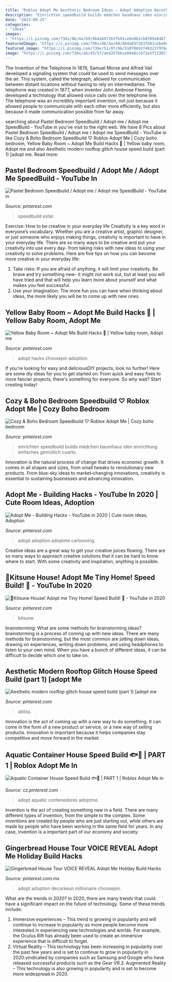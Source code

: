 ```yaml
---
title: "Roblox Adopt Me Aesthetic Bedroom Ideas - Adopt Adoption Decorkeun Millionaire Choosepin"
description: "Einrichten speedbuild builds mädchen baumhaus iden einrichtung einfaches gemütlich cuarto"
date: "2023-09-25"
categories:
- "ideas"
images:
- "https://i.pinimg.com/736x/8b/4a/69/8b4a697263fb91cebe062cb8399a8487.jpg"
featuredImage: "https://i.pinimg.com/736x/8b/4a/69/8b4a697263fb91cebe062cb8399a8487.jpg"
featured_image: "https://i.pinimg.com/736x/51/0f/06/510f06927483237976dfc5bc6234ca97.jpg"
image: "https://i.pinimg.com/736x/ab/43/57/ab43576bce04a8ccb71e5f133073082f.jpg"
---
```



The Invention of the Telephone
In 1876, Samuel Morse and Alfred Vail developed a signaling system that could be used to send messages over the air. This system, called the telegraph, allowed for communication between distant locations without having to rely on intermediaries. The telephone was created in 1877, when inventor John Ambrose Fleming developed a technology that allowed voice calls over the telephone line. The telephone was an incredibly important invention, not just because it allowed people to communicate with each other more efficiently, but also because it made communication possible from far away.

	

		
searching about Pastel Bedroom Speedbuild / Adopt me / Adopt me SpeedBuild - YouTube in you've visit to the right web. We have 8 Pics about Pastel Bedroom Speedbuild / Adopt me / Adopt me SpeedBuild - YouTube in like Cozy &amp; Boho Bedroom Speedbuild ♡ Roblox Adopt Me | Cozy boho bedroom, Yellow Baby Room ~ Adopt Me Build Hacks 🍼 | Yellow baby room, Adopt me and also Aesthetic modern rooftop glitch house speed build (part 1) [adopt me. Read more:
		
    
## Pastel Bedroom Speedbuild / Adopt Me / Adopt Me SpeedBuild - YouTube In

<img loading=lazy src="https://i.pinimg.com/736x/f9/e4/c4/f9e4c43a32b8ae4678b97254111d9e5e.jpg" onerror="this.onerror=null;this.src='https://tse2.mm.bing.net/th?id=OIP.KdIokLbEJDGBeDW6c7TzCwHaFj&amp;pid=15.1';" alt="Pastel Bedroom Speedbuild / Adopt me / Adopt me SpeedBuild - YouTube in">

_Source: pinterest.com_

>speedbuild estar. 

	

Exercise: How to be creative in your everyday life
Creativity is a key word in everyone’s vocabulary. Whether you are a creative artist, graphic designer, or just someone who enjoys making things, creativity is important to have in your everyday life. There are so many ways to be creative and put your creativity into use every day- from taking risks with new ideas to using your creativity to solve problems. Here are five tips on how you can become more creative in your everyday life: 
1. Take risks: If you are afraid of anything, it will limit your creativity. Be brave and try something new- it might not work out, but at least you will have tried and that will help you learn more about yourself and what makes you feel successful. 
2. Use your imagination: The more fun you can have when thinking about ideas, the more likely you will be to come up with new ones.

    
## Yellow Baby Room ~ Adopt Me Build Hacks 🍼 | Yellow Baby Room, Adopt Me

<img loading=lazy src="https://i.pinimg.com/736x/a3/70/8e/a3708e328777f77e6c73c9905c75c10d.jpg" onerror="this.onerror=null;this.src='https://tse2.mm.bing.net/th?id=OIP.WGLQr1OOGP_GpkBy2euGRwHaEK&amp;pid=15.1';" alt="Yellow Baby Room ~ Adopt Me Build Hacks 🍼 | Yellow baby room, Adopt me">

_Source: pinterest.com_

>adopt hacks choosepin adoption. 

	

If you're looking for easy and deliciousDIY projects, look no further! Here are some diy ideas for you to get started on. From quick and easy fixes to more fancier projects, there's something for everyone. So why wait? Start creating today!

    
## Cozy &amp; Boho Bedroom Speedbuild ♡ Roblox Adopt Me | Cozy Boho Bedroom

<img loading=lazy src="https://i.pinimg.com/736x/ab/43/57/ab43576bce04a8ccb71e5f133073082f.jpg" onerror="this.onerror=null;this.src='https://tse1.mm.bing.net/th?id=OIP.Hx7_ZbRr2ti4rjEIN1Vd-gHaEK&amp;pid=15.1';" alt="Cozy &amp; Boho Bedroom Speedbuild ♡ Roblox Adopt Me | Cozy boho bedroom">

_Source: pinterest.com_

>einrichten speedbuild builds mädchen baumhaus iden einrichtung einfaches gemütlich cuarto. 

	

Innovation is the natural process of change that drives economic growth. It comes in all shapes and sizes, from small tweaks to revolutionary new products. From blue-sky ideas to market-changing innovations, creativity is essential to sustaining businesses and advancing innovation.

    
## Adopt Me - Building Hacks - YouTube In 2020 | Cute Room Ideas, Adoption

<img loading=lazy src="https://i.pinimg.com/736x/86/50/5e/86505e72c957110e470567be7bb85eab.jpg" onerror="this.onerror=null;this.src='https://tse4.mm.bing.net/th?id=OIP.f_3Wjlx11gUWzilD5M9cNQHaFj&amp;pid=15.1';" alt="Adopt Me - Building Hacks - YouTube in 2020 | Cute room ideas, Adoption">

_Source: pinterest.com_

>adopt adoption adoptme cartooning. 

	

Creative ideas are a great way to get your creative juices flowing. There are so many ways to approach creative solutions that it can be hard to know where to start. With some creativity and inspiration, anything is possible.

    
## 🦊Kitsune House! Adopt Me Tiny Home! Speed Build! 🦊 - YouTube In 2020

<img loading=lazy src="https://i.pinimg.com/736x/54/aa/cb/54aacb5b9d3de29d2249bd420da00fd7.jpg" onerror="this.onerror=null;this.src='https://tse1.mm.bing.net/th?id=OIP.jS98NNLNq4fHCI8RIWGicQHaEK&amp;pid=15.1';" alt="🦊Kitsune House! Adopt me Tiny Home! Speed Build! 🦊 - YouTube in 2020">

_Source: pinterest.com_

>kitsune. 

	

brainstorming: What are some methods for brainstorming ideas?
brainstorming is a process of coming up with new ideas. There are many methods for brainstorming, but the most common are jotting down ideas, drawing on experiences, writing down problems, and using headphones to listen to your own mind. When you have a bunch of different ideas, it can be difficult to decide which one to take on.

    
## Aesthetic Modern Rooftop Glitch House Speed Build (part 1) [adopt Me

<img loading=lazy src="https://i.pinimg.com/736x/8b/4a/69/8b4a697263fb91cebe062cb8399a8487.jpg" onerror="this.onerror=null;this.src='https://tse4.mm.bing.net/th?id=OIP.8Mw0j9FwEsKl5Oe0oGbZmQHaEK&amp;pid=15.1';" alt="Aesthetic modern rooftop glitch house speed build (part 1) [adopt me">

_Source: pinterest.com_

>abliss. 

	

Innovation is the act of coming up with a new way to do something. It can come in the form of a new product or service, or a new way of selling products. Innovation is important because it helps companies stay competitive and move forward in the market.

    
## Aquatic Container House Speed Build 🐟🐬 | PART 1 | Roblox Adopt Me In

<img loading=lazy src="https://i.pinimg.com/736x/1c/91/5c/1c915c71fc19a5f2ea7759ecc9443f55.jpg" onerror="this.onerror=null;this.src='https://tse4.mm.bing.net/th?id=OIP.2nMpW1N0mnkK_6qO7_s7BwHaEK&amp;pid=15.1';" alt="Aquatic Container House Speed Build 🐟🐬 | PART 1 | Roblox Adopt Me in">

_Source: cz.pinterest.com_

>adopt aquatic contenedores adoptme. 

	

Invention is the act of creating something new in a field. There are many different types of invention, from the simple to the complex. Some inventions are created by people who are just starting out, while others are made by people who have been working in the same field for years. In any case, invention is a important part of our economy and society.

    
## Gingerbread House Tour VOICE REVEAL Adopt Me Holiday Build Hacks

<img loading=lazy src="https://i.pinimg.com/736x/51/0f/06/510f06927483237976dfc5bc6234ca97.jpg" onerror="this.onerror=null;this.src='https://tse3.mm.bing.net/th?id=OIP.ksnSfXhJEu4HeUESNVwvBgHaEK&amp;pid=15.1';" alt="Gingerbread House Tour VOICE REVEAL Adopt Me Holiday Build Hacks">

_Source: pinterest.com.mx_

>adopt adoption decorkeun millionaire choosepin. 

	

What are the trends in 2020?
In 2020, there are many trends that could have a significant impact on the future of technology. Some of these trends include:
1. Immersive experiences – This trend is growing in popularity and will continue to increase in popularity as more people become more interested in experiencing new technologies and worlds. For example, the Oculus Rift has already been used to create an immersive experience that is difficult to forget.
2. Virtual Reality – This technology has been increasing in popularity over the past few years and is set to continue to grow in popularity in 2020.vindicated by companies such as Samsung and Google who have released successful products such as the Gear VR.3. Augmented Reality – This technology is also growing in popularity and is set to become more widespread in 2020.

